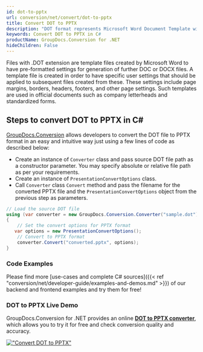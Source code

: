 ```yaml
---
id: dot-to-pptx
url: conversion/net/convert/dot-to-pptx
title: Convert DOT to PPTX
description: "DOT format represents Microsoft Word Document Template with .dot extension. Learn how to convert DOT to PPTX file programmatically in C# language using GroupDocs.Conversion for .NET library."
keywords: Convert DOT to PPTX in C#
productName: GroupDocs.Conversion for .NET
hideChildren: False
---
```


Files with .DOT extension are template files created by Microsoft Word to have pre-formatted settings for generation of further DOC or DOCX files. A template file is created in order to have specific user settings that should be applied to subsequent files created from these. These settings include page margins, borders, headers, footers, and other page settings. Such templates are used in official documents such as company letterheads and standardized forms.

## Steps to convert DOT to PPTX in C#

[GroupDocs.Conversion](https://products.groupdocs.com/conversion/net) allows developers to convert the DOT file to PPTX format in an easy and intuitive way just using a few lines of code as described below:

* Create an instance of `Converter` class and pass source DOT file path as a constructor parameter. You may specify absolute or relative file path as per your requirements. 
* Create an instance of `PresentationConvertOptions` class.
* Call `Converter` class `Convert` method and pass the filename for the converted PPTX file and the `PresentationConvertOptions` object from the previous step as parameters.

```csharp
// Load the source DOT file
using (var converter = new GroupDocs.Conversion.Converter("sample.dot"))
{
    // Set the convert options for PPTX format
   var options = new PresentationConvertOptions();
    // Convert to PPTX format
    converter.Convert("converted.pptx", options);
}
```

### Code Examples

Please find more [use-cases and complete C# sources]({{< ref "conversion/net/developer-guide/examples-and-demos.md" >}}) of our backend and frontend examples and try them for free!

### DOT to PPTX Live Demo

GroupDocs.Conversion for .NET provides an online [**DOT to PPTX converter**](https://products.groupdocs.app/conversion/dot-to-pptx), which allows you to try it for free and check conversion quality and accuracy.

[!["Convert DOT to PPTX"](conversion/net/images/convert-to-pptx/convert-dot-to-pptx.png)](https://products.groupdocs.app/conversion/dot-to-pptx)